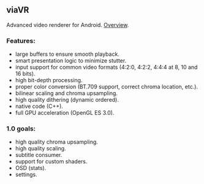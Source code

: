 ## viaVR ##
Advanced video renderer for Android. [Overview](https://github.com/vivan000/viaVR/wiki/Why-high-quality-video-renderering-is-important).

### Features:
- large buffers to ensure smooth playback.
- smart presentation logic to minimize stutter.
- input support for common video formats (4:2:0, 4:2:2, 4:4:4 at 8, 10 and 16 bits).
- high bit-depth processing.
- proper color conversion (BT.709 support, correct chroma location, etc.).
- bilinear scaling and chroma upsampling.
- high quality dithering (dynamic ordered).
- native code (C++).
- full GPU acceleration (OpenGL ES 3.0).

### 1.0 goals:
- high quality chroma upsampling.
- high quality scaling.
- subtitle consumer.
- support for custom shaders.
- OSD (stats).
- settings.
